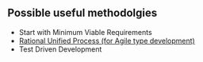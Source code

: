 ## Possible useful methodolgies

- Start with Minimum Viable Requirements
- [Rational Unified Process (for Agile type development)](https://en.wikipedia.org/wiki/Rational_Unified_Process)
- Test Driven Development

